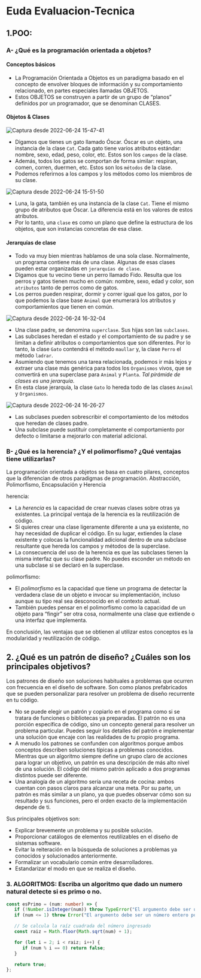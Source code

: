 # Euda Evaluacion-Tecnica

## 1.POO:

### A- ¿Qué es la programación orientada a objetos?

#### Conceptos básicos

- La Programación Orientada a Objetos es un paradigma basado en el concepto de envolver bloques de información y su comportamiento relacionado, en partes especiales llamadas OBJETOS.
- Estos OBJETOS se construyen a partir de un grupo de “planos” definidos por un programador, que se denominan CLASES.

#### Objetos & Clases

![Captura desde 2022-06-24 15-47-41](https://user-images.githubusercontent.com/77214476/175646744-26ccc071-5cda-44e3-93b6-86311e2348a3.png)

- Digamos que tienes un gato llamado Óscar. Óscar es un objeto, una instancia de la clase `Cat`. Cada gato tiene varios atributos estándar: nombre, sexo, edad, peso, color, etc.
Estos son los `campos` de la clase.
- Además, todos los gatos se comportan de forma similar: respiran, comen, corren, duermen, etc. Estos son los `métodos` de la clase.
- Podemos referirnos a los campos y los métodos como los miembros de su clase.

![Captura desde 2022-06-24 15-51-50](https://user-images.githubusercontent.com/77214476/175647318-e982283f-9ea0-43db-83de-79deb33f2d47.png)

- Luna, la gata, también es una instancia de la clase `Cat`. Tiene el mismo grupo de atributos que Óscar. La diferencia está en los valores de estos atributos.
- Por lo tanto, una `clase` es como un plano que define la estructura de los objetos, que son instancias concretas de esa clase.

#### Jerarquías de clase

- Todo va muy bien mientras hablamos de una sola clase. Normalmente, un programa contiene más de una clase. 
Algunas de esas clases pueden estar organizadas en `jerarquías de clase`.
- Digamos que tu vecino tiene un perro llamado Fido. Resulta que los perros y gatos tienen mucho en común: nombre, sexo, edad y color, son `atributos` tanto de perros como de gatos.
- Los perros pueden respirar, dormir y correr igual que los gatos, por lo que podemos la clase base `Animal` que enumerará los atributos y comportamientos que tienen en común.

![Captura desde 2022-06-24 16-32-04](https://user-images.githubusercontent.com/77214476/175655339-77cd971b-2cae-4e9e-b17a-50a83eea425b.png)

- Una clase padre, se denomina `superclase`. Sus hijas son las `subclases`.
- Las subclases heredan el estado y el comportamiento de su padre y se limitan a definir atributos o comportamientos que son diferentes. Por lo tanto, la clase `Gato` contendrá el método `maullar` y, la clase `Perro` el método `ladrar`.
- Asumiendo que tenemos una tarea relacionada, podemos ir más lejos y extraer una clase más genérica para todos los `Organismos` vivos, que se convertirá en una superclase para `Animal` y `Planta`. *Tal pirámide de clases es una jerarquía*.
- En esta clase jerarquía, la clase `Gato` lo hereda todo de las clases `Animal` y `Organismos`.

![Captura desde 2022-06-24 16-26-27](https://user-images.githubusercontent.com/77214476/175654142-1aaab80f-0360-4713-86b9-d82ff97d35e7.png)

- Las subclases pueden sobrescribir el comportamiento de los métodos que heredan de clases padre.
- Una subclase puede sustituir completamente el comportamiento por defecto o limitarse a mejorarlo con material adicional.

### B- ¿Qué es la herencia? ¿Y el polimorfismo? ¿Qué ventajas tiene utilizarlas?

La programación orientada a objetos se basa en cuatro pilares, conceptos que la diferencian de otros paradigmas de programación.
Abstracción, Polimorfismo, Encapsulación y Herencia

herencia: 
- La *herencia* es la capacidad de crear nuevas clases sobre otras ya existentes. La principal ventaja de la herencia es la reutilización de código.
- Si quieres crear una clase ligeramente diferente a una ya existente, no hay necesidad de duplicar el código. En su lugar, extiendes la clase existente y colocas la funcionalidad adicional dentro de una subclase resultante que hereda los campos y métodos de la superclase.
- La consecuencia del uso de la herencia es que las subclases tienen la misma interfaz que su clase padre. No puedes esconder un método en una subclase si se declaró en la superclase.

polimorfismo: 
- El *polimorfismo* es la capacidad que tiene un programa de detectar la verdadera clase de un objeto e invocar su implementación, incluso aunque su tipo real sea desconocido en el contexto actual.
- También puedes pensar en el polimorfismo como la capacidad de un objeto para “fingir” ser otra cosa, normalmente una clase que extiende o una interfaz que implementa.

En conclusión, las ventajas que se obtienen al utilizar estos conceptos es la modularidad y reutilización de código.

## 2. ¿Qué es un patrón de diseño? ¿Cuáles son los principales objetivos?

Los patrones de diseño son soluciones habituales a problemas que ocurren con frecuencia en el diseño de software. Son como planos prefabricados que se pueden personalizar para resolver un problema de diseño recurrente en tu código.
- No se puede elegir un patrón y copiarlo en el programa como si se tratara de funciones o bibliotecas ya preparadas. El patrón no es una porción específica de código, sino un concepto general para resolver un problema particular. Puedes seguir los detalles del patrón e implementar una solución que encaje con las realidades de tu propio programa.
- A menudo los patrones se confunden con algoritmos porque ambos conceptos describen soluciones típicas a problemas conocidos. Mientras que un algoritmo siempre define un grupo claro de acciones para lograr un objetivo, un patrón es una descripción de más alto nivel de una solución. El código del mismo patrón aplicado a dos programas distintos puede ser diferente.
- Una analogía de un algoritmo sería una receta de cocina: ambos cuentan con pasos claros para alcanzar una meta. Por su parte, un patrón es más similar a un plano, ya que puedes observar cómo son su resultado y sus funciones, pero el orden exacto de la implementación depende de ti.

Sus principales objetivos son:
- Explicar brevemente un problema y su posible solución.
- Proporcionar catálogos de elementos reutilizables en el diseño de sistemas software.
- Evitar la reiteración en la búsqueda de soluciones a problemas ya conocidos y solucionados anteriormente.
- Formalizar un vocabulario común entre desarrolladores.
- Estandarizar el modo en que se realiza el diseño.

### 3. ALGORITMOS:  Escriba un algoritmo que dado un numero natural detecte si es primo o no.

``` typescript
const esPrimo = (num: number) => {
   if (!Number.isInteger(num)) throw TypeError("El argumento debe ser un número entero");
   if (num <= 1) throw Error("El argumento debe ser un número entero positivo y mayor que 1");

   // Se calcula la raíz cuadrada del número ingresado
   const raiz = Math.floor(Math.sqrt(num) + 1);

   for (let i = 2; i < raiz; i++) {
      if (num % i == 0) return false;
   }

   return true;
};
```
